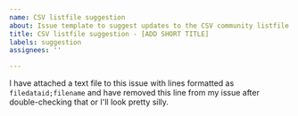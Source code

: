 ```yaml
---
name: CSV listfile suggestion
about: Issue template to suggest updates to the CSV community listfile
title: CSV listfile suggestion - [ADD SHORT TITLE]
labels: suggestion
assignees: ''

---
```


I have attached a text file to this issue with lines formatted as `filedataid;filename` and have removed this line from my issue after double-checking that or I'll look pretty silly.
